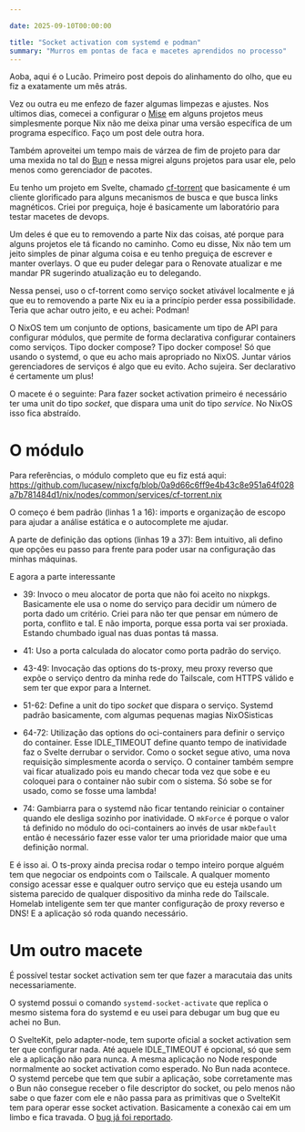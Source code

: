 ```yaml
---

date: 2025-09-10T00:00:00

title: "Socket activation com systemd e podman"
summary: "Murros em pontas de faca e macetes aprendidos no processo"
---
```


Aoba, aqui é o Lucão. Primeiro post depois do alinhamento do olho, que eu fiz a exatamente um mês atrás.

Vez ou outra eu me enfezo de fazer algumas limpezas e ajustes. Nos ultimos dias, comecei a configurar o [Mise](https://mise.jdx.dev/)
em alguns projetos meus simplesmente porque Nix não me deixa pinar uma versão específica de um programa específico. Faço um post dele outra hora.

Também aproveitei um tempo mais de várzea de fim de projeto para dar uma mexida no tal do [Bun](https://bun.com/) e nessa migrei alguns projetos
para usar ele, pelo menos como gerenciador de pacotes.

Eu tenho um projeto em Svelte, chamado [cf-torrent](https://github.com/lucasew/cf-torrent) que basicamente é um cliente glorificado para alguns
mecanismos de busca e que busca links magnéticos. Criei por preguiça, hoje é basicamente um laboratório para testar macetes de devops.

Um deles é que eu to removendo a parte Nix das coisas, até porque para alguns projetos ele tá ficando no caminho. Como eu disse, Nix não tem
um jeito simples de pinar alguma coisa e eu tenho preguiça de escrever e manter overlays. O que eu puder delegar para o Renovate atualizar
e me mandar PR sugerindo atualização eu to delegando.

Nessa pensei, uso o cf-torrent como serviço socket ativável localmente e já que eu to removendo a parte Nix eu ia a princípio perder essa
possibilidade. Teria que achar outro jeito, e eu achei: Podman!

O NixOS tem um conjunto de options, basicamente um tipo de API para configurar módulos, que permite de forma declarativa configurar containers
como serviços. Tipo docker compose? Tipo docker compose! Só que usando o systemd, o que eu acho mais apropriado no NixOS. Juntar vários gerenciadores
de serviços é algo que eu evito. Acho sujeira. Ser declarativo é certamente um plus!

O macete é o seguinte: Para fazer socket activation primeiro é necessário ter uma unit do tipo *socket*, que dispara uma unit do tipo *service*.
No NixOS isso fica abstraído.

# O módulo
Para referências, o módulo completo que eu fiz está aqui: https://github.com/lucasew/nixcfg/blob/0a9d66c6ff9e4b43c8e951a64f028a7b781484d1/nix/nodes/common/services/cf-torrent.nix

O começo é bem padrão (linhas 1 a 16): imports e organização de escopo para ajudar a análise estática e o autocomplete me ajudar.

A parte de definição das options (linhas 19 a 37): Bem intuitivo, ali defino que opções eu passo para frente para poder usar na configuração
das minhas máquinas.

E agora a parte interessante

- 39: Invoco o meu alocator de porta que não foi aceito no nixpkgs. Basicamente ele usa o nome do serviço para decidir um número de porta dado
um critério. Criei para não ter que pensar em número de porta, conflito e tal. E não importa, porque essa porta vai ser proxiada. Estando chumbado
igual nas duas pontas tá massa.

- 41: Uso a porta calculada do alocator como porta padrão do serviço.
- 43-49: Invocação das options do ts-proxy, meu proxy reverso que expõe o serviço dentro da minha rede do Tailscale, com HTTPS válido e sem ter que expor para a Internet.
- 51-62: Define a unit do tipo *socket* que dispara o serviço. Systemd padrão basicamente, com algumas pequenas magias NixOSisticas
- 64-72: Utilização das options do oci-containers para definir o serviço do container. Esse IDLE_TIMEOUT define quanto tempo de
inatividade faz o Svelte derrubar o servidor. Como o socket segue ativo, uma nova requisição simplesmente acorda o serviço. O container também sempre
vai ficar atualizado pois eu mando checar toda vez que sobe e eu coloquei para o container não subir com o sistema. Só sobe se for usado,
como se fosse uma lambda!
- 74: Gambiarra para o systemd não ficar tentando reiniciar o container quando ele desliga sozinho por inatividade. O `mkForce` é porque o valor
tá definido no módulo do oci-containers ao invés de usar `mkDefault` então é necessário fazer esse valor ter uma prioridade maior que uma definição normal.

E é isso ai. O ts-proxy ainda precisa rodar o tempo inteiro porque alguém tem que negociar os endpoints com o Tailscale. A qualquer momento
consigo acessar esse e qualquer outro serviço que eu esteja usando um sistema parecido de qualquer dispositivo da minha rede do Tailscale.
Homelab inteligente sem ter que manter configuração de proxy reverso e DNS! E a aplicação só roda quando necessário.

# Um outro macete
É possível testar socket activation sem ter que fazer a maracutaia das units necessariamente.

O systemd possui o comando `systemd-socket-activate` que replica o mesmo sistema fora do systemd e eu usei para debugar um bug que eu
achei no Bun.

O SvelteKit, pelo adapter-node, tem suporte oficial a socket activation sem ter que configurar nada.  Até aquele IDLE_TIMEOUT é opcional, só
que sem ele a aplicação não para nunca. A mesma aplicação no Node responde normalmente ao socket activation como esperado. No Bun nada acontece.
O systemd percebe que tem que subir a aplicação, sobe corretamente mas o Bun não consegue receber o file descriptor do socket, ou pelo menos
não sabe o que fazer com ele e não passa para as primitivas que o SvelteKit tem para operar esse socket activation. Basicamente a conexão
cai em um limbo e fica travada. O [bug já foi reportado](https://github.com/oven-sh/bun/issues/22559).
